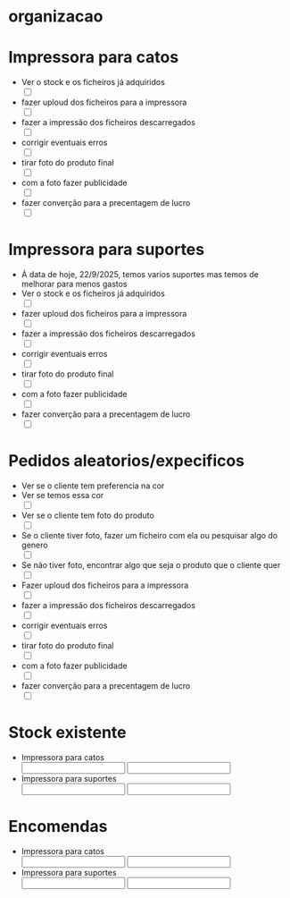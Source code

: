 # organizacao
<!DOCTYPE html>
<html lang = "pt-pt">
    <head>
        <meta charset="UTF-8">
      <title>teste para impressora 3d</title>
    </head> 
<body>
    <h1> Impressora para catos</h1>
    <ul>
        <li> Ver o stock e os ficheiros já adquiridos</li> <input type="checkbox" />
        <li> fazer uploud dos ficheiros para a impressora</li> <input type="checkbox" />
        <li> fazer a impressão dos ficheiros descarregados</li> <input type="checkbox" />
        <li> corrigir eventuais erros</li> <input type="checkbox" />
        <li> tirar foto do produto final</li> <input type="checkbox" />
        <li> com a foto fazer publicidade</li> <input type="checkbox" />
        <li> fazer converção para a precentagem de lucro</li> <input type="checkbox" />
    </ul>
    <h1> Impressora para suportes</h1>
    <ul>
        <li> Á data de hoje, 22/9/2025, temos varios suportes mas temos de melhorar para menos gastos</li>
        <li> Ver o stock e os ficheiros já adquiridos</li> <input type="checkbox" />
        <li> fazer uploud dos ficheiros para a impressora</li> <input type="checkbox" />
        <li> fazer a impressão dos ficheiros descarregados</li> <input type="checkbox" />
        <li> corrigir eventuais erros</li> <input type="checkbox" />
        <li> tirar foto do produto final</li> <input type="checkbox" />
        <li> com a foto fazer publicidade</li> <input type="checkbox" />
        <li> fazer converção para a precentagem de lucro</li> <input type="checkbox" />
    </ul>
    <h1> Pedidos aleatorios/expecificos</h1>
    <ul> 
        <li> Ver se o cliente tem preferencia na cor</li>
        <li> Ver se temos essa cor</li> <input type="checkbox" />
        <li> Ver se o cliente tem foto do produto</li> <input type="checkbox" />
        <li> Se o cliente tiver foto, fazer um ficheiro com ela ou pesquisar algo do genero</li> <input type="checkbox" />
        <li> Se não tiver foto, encontrar algo que seja o produto que o cliente quer</li> <input type="checkbox" />
        <li> Fazer uploud dos ficheiros para a impressora</li> <input type="checkbox" />
        <li> fazer a impressão dos ficheiros descarregados</li> <input type="checkbox" />
        <li> corrigir eventuais erros</li> <input type="checkbox" />
        <li> tirar foto do produto final</li> <input type="checkbox" />
        <li> com a foto fazer publicidade</li> <input type="checkbox" />
        <li> fazer converção para a precentagem de lucro</li> <input type="checkbox" />
    </ul>
    
  <h1> Stock existente </h1>
    <ul>
        <li> Impressora para catos </li> <input type="tel" /> <input type="number" />
        <li> Impressora para suportes</li> <input type="tel" /> <input type="number" />
    </ul>
    <h1> Encomendas </h1>
    <ul>
        <li>Impressora para catos </li> <input type="tel" /> <input type="number" />
        <li> Impressora para suportes</li> <input type="tel" /> <input type="number" />
    </ul>

</body>


   </html>
